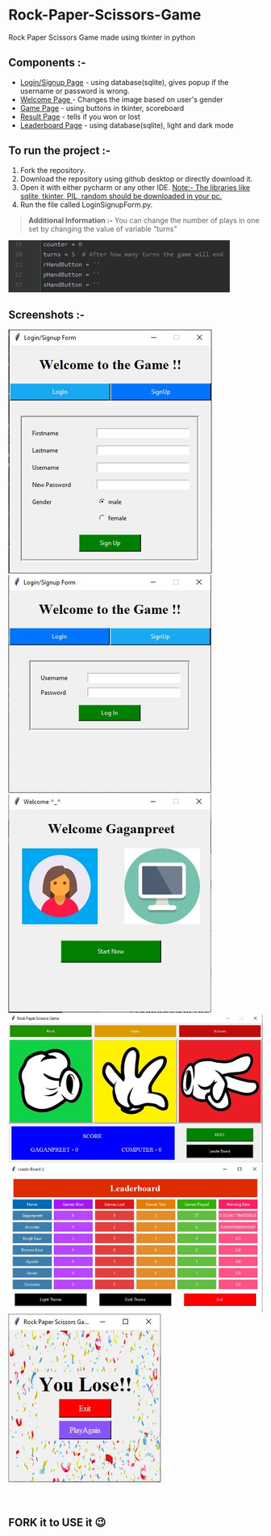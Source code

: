 # Rock-Paper-Scissors-Game
Rock Paper Scissors Game made using tkinter in python
## Components :-
- <ins>Login/Signup Page</ins> - using database(sqlite), gives popup if the username or password is wrong.
- <ins> Welcome Page </ins> - Changes the image based on user's gender
- <ins>Game Page</ins> - using buttons in tkinter, scoreboard
- <ins>Result Page</ins> - tells if you won or lost
- <ins>Leaderboard Page</ins> - using database(sqlite), light and dark mode

## To run the project :-
1. Fork the repository.
2. Download the repository using github desktop or directly download it.
3. Open it with either pycharm or any other IDE. <ins>Note:- The libraries like sqlite, tkinter, PIL, random should be downloaded in your pc.</ins>
4. Run the file called LoginSignupForm.py.

>  **Additional Information :-** You can change the number of plays in one set by changing the value of variable "turns" <br>

![SNIP](images/turnSC.JPG)

## Screenshots :- 
![SNIP](images/SignupSC.JPG)<br>
![SNIP](images/LoginSC.JPG)<br>
![SNIP](images/WelcomePageSC.JPG)<br>
![SNIP](images/GameSC.JPG)<br>
![SNIP](images/LeaderboardSC.JPG)<br>
![SNIP](images/ResultSC.JPG)<br>
<br>
<br>

## **FORK it to USE it** :wink:
